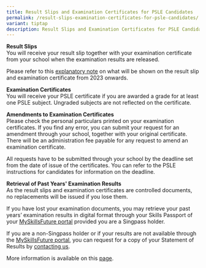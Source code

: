 ```yaml
---
title: Result Slips and Examination Certificates for PSLE Candidates
permalink: /result-slips-examination-certificates-for-psle-candidates/
variant: tiptap
description: Result Slips and Examination Certificates for PSLE Candidates
---
```

<p><strong>Result Slips</strong>
<br>You will receive your result slip together with your examination certificate
from your school when the examination results are released.</p>
<p>Please refer to this <a href="https://go.gov.sg/psle-explanatory-notes" rel="noopener noreferrer nofollow" target="_blank">explanatory note</a> on
what will be shown on the result slip and examination certificate from
2023 onwards.</p>
<p><strong>Examination Certificates</strong>
<br>You will receive your PSLE certificate if you are awarded a grade for
at least one PSLE subject. Ungraded subjects are not reflected on the certificate.</p>
<p><strong>Amendments to Examination Certificates</strong>
<br>Please check the personal particulars printed on your examination certificates.
If you find any error, you can submit your request for an amendment through
your school, together with your original certificate. There will be an
administration fee payable for any request to amend an examination certificate.</p>
<p>All requests have to be submitted through your school by the deadline
set from the date of issue of the certificates. You can refer to the PSLE
instructions for candidates for information on the deadline.</p>
<p><strong>Retrieval of Past Years' Examination Results</strong>
<br>As the result slips and examination certificates are controlled documents,
no replacements will be issued if you lose them.</p>
<p>If you have lost your examination documents, you may retrieve your past
years’ examination results in digital format through your Skills Passport
of your <a href="https://www.myskillsfuture.gov.sg/" rel="noopener noreferrer nofollow" target="_blank"><u>MySkillsFuture portal</u></a>&nbsp;provided
you are a Singpass holder.</p>
<p>If you are a non-Singpass holder or if your results are not available
through the <a href="https://www.myskillsfuture.gov.sg/" rel="noopener noreferrer nofollow" target="_blank"><u>MySkillsFuture portal</u></a>,
you can request for a copy of your Statement of Results by <a href="/home/about-us/contact-us/" rel="noopener noreferrer nofollow" target="_blank"><u>contacting us</u></a>.</p>
<p>More information is available on this <a href="/home/services/statements-of-results" rel="noopener noreferrer nofollow" target="_blank">page</a>.</p>